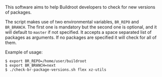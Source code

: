 This software aims to help Buildroot developers to check for new versions of packages.

The script makes use of two environmental variables, `BR_REPO` and `BR_BRANCH`. The first one is mandatory but the second one is optional, and it will default to `master` if not specified.
It accepts a space separated list of packages as arguments. If no packages are specified it will check for all of them.

Example of usage:

```
$ export BR_REPO=/home/user/buildroot
$ export BR_BRANCH=next
$ ./check-br-package-versions.sh flex xz-utils
```
